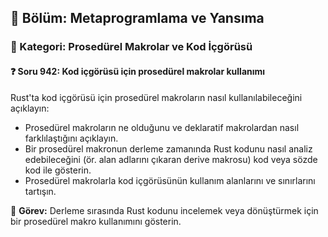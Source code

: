 ## 📘 Bölüm: Metaprogramlama ve Yansıma
### 🔹 Kategori: Prosedürel Makrolar ve Kod İçgörüsü
#### ❓ Soru 942: Kod içgörüsü için prosedürel makrolar kullanımı

Rust'ta kod içgörüsü için prosedürel makroların nasıl kullanılabileceğini açıklayın:

- Prosedürel makroların ne olduğunu ve deklaratif makrolardan nasıl farklılaştığını açıklayın.
- Bir prosedürel makronun derleme zamanında Rust kodunu nasıl analiz edebileceğini (ör. alan adlarını çıkaran derive makrosu) kod veya sözde kod ile gösterin.
- Prosedürel makrolarla kod içgörüsünün kullanım alanlarını ve sınırlarını tartışın.

🔧 **Görev:** Derleme sırasında Rust kodunu incelemek veya dönüştürmek için bir prosedürel makro kullanımını gösterin.

